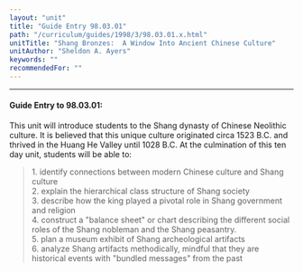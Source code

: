 ```yaml
---
layout: "unit"
title: "Guide Entry 98.03.01"
path: "/curriculum/guides/1998/3/98.03.01.x.html"
unitTitle: "Shang Bronzes:  A Window Into Ancient Chinese Culture"
unitAuthor: "Sheldon A. Ayers"
keywords: ""
recommendedFor: ""
---
```

<body>
<hr/>
<h4>
Guide Entry to 98.03.01:
</h4>
This unit will introduce students to the Shang dynasty of Chinese Neolithic culture.  It is believed that this unique culture originated circa 1523 B.C. and thrived in the Huang He Valley until 1028 B.C.  At the culmination of this ten day unit, students will be able to:
<blockquote>
<dl>
<dt>
1.  identify connections between modern Chinese culture and Shang culture
<dt>
2.  explain the hierarchical class structure of Shang society
<dt>
3.  describe how the king played a pivotal role in Shang government and religion
<dt>
4.  construct a "balance sheet" or chart describing the different social roles of the Shang nobleman and the Shang peasantry.
<dt>
5.  plan a museum exhibit of Shang archeological artifacts
<dt>
6.  analyze Shang artifacts methodically, mindful that they are historical events with "bundled messages" from the past
</dt>
</dt>
</dt>
</dt>
</dt>
</dt>
</dl>
</blockquote>
</body>